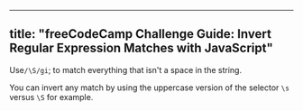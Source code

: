 
---
title: "freeCodeCamp Challenge Guide: Invert Regular Expression Matches with JavaScript"
---

Use`/\S/gi`; to match everything that isn't a space in the string.

You can invert any match by using the uppercase version of the selector `\s` versus `\S` for example.
